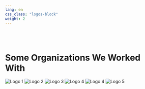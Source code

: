 ```yaml
---
lang: en
css_class: "logos-block"
weight: 2
---
```


<br>
<br>


# Some Organizations We Worked With

<div class="logo-section">
  <div class="logo-container">
    <img src="{{ site.baseurl }}/assets/logos/cdpq.png" alt="Logo 1">
    <img src="{{ site.baseurl }}/assets/logos/psp.png" alt="Logo 2">
    <img src="{{ site.baseurl }}/assets/logos/drisk.png" alt="Logo 3">
    <img src="{{ site.baseurl }}/assets/logos/innocap.png" alt="Logo 4">
    <img src="{{ site.baseurl }}/assets/logos/coefficient.svg" alt="Logo 4">
    <img src="{{ site.baseurl }}/assets/logos/cwp.jpg" alt="Logo 5">
  </div>
</div>


<br>
<br>